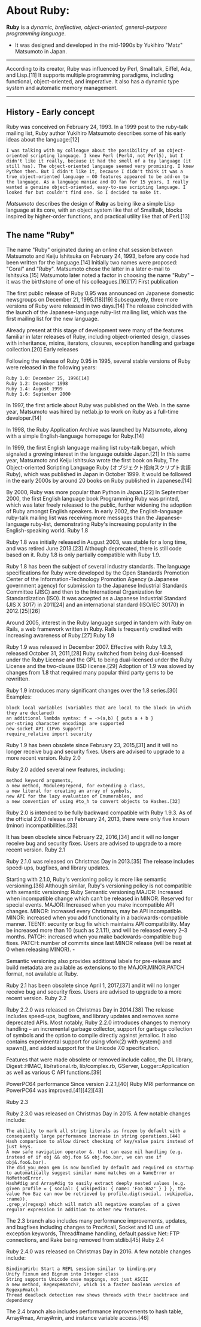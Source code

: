 # About  Ruby:


**Ruby** is a _dynamic,  breflective, object-oriented, general-purpose programming language_.

  * It was  designed and developed in the mid-1990s by Yukihiro "Matz" Matsumoto in Japan.

---

According to  its creator, Ruby was influenced by Perl, Smalltalk, Eiffel, Ada, and Lisp.[11] It supports multiple programming paradigms, including functional, object-oriented, and imperative. It also has a dynamic type system and automatic memory management.

---

## History - Early concept

Ruby was conceived on February 24, 1993. In a 1999 post to the ruby-talk mailing list, Ruby author Yukihiro Matsumoto describes some of his early ideas about the language:[12]

    I was talking with my colleague about the possibility of an object-oriented scripting language. I knew Perl (Perl4, not Perl5), but I didn't like it really, because it had the smell of a toy language (it still has). The object-oriented language seemed very promising. I knew Python then. But I didn't like it, because I didn't think it was a true object-oriented language — OO features appeared to be add-on to the language. As a language maniac and OO fan for 15 years, I really wanted a genuine object-oriented, easy-to-use scripting language. I looked for but couldn't find one. So I decided to make it.

_Matsumoto_ describes the design of **Ruby** as being like a simple Lisp language at its core, with an object system like that of Smalltalk, blocks inspired by higher-order functions, and practical utility like that of Perl.[13]

## The name "Ruby"

The name "Ruby" originated during an online chat session between Matsumoto and Keiju Ishitsuka on February 24, 1993, before any code had been written for the language.[14] Initially two names were proposed: "Coral" and "Ruby". Matsumoto chose the latter in a later e-mail to Ishitsuka.[15] Matsumoto later noted a factor in choosing the name "Ruby" – it was the birthstone of one of his colleagues.[16][17]
First publication

The first public release of Ruby 0.95 was announced on Japanese domestic newsgroups on December 21, 1995.[18][19] Subsequently, three more versions of Ruby were released in two days.[14] The release coincided with the launch of the Japanese-language ruby-list mailing list, which was the first mailing list for the new language.

Already present at this stage of development were many of the features familiar in later releases of Ruby, including object-oriented design, classes with inheritance, mixins, iterators, closures, exception handling and garbage collection.[20]
Early releases

Following the release of Ruby 0.95 in 1995, several stable versions of Ruby were released in the following years:

    Ruby 1.0: December 25, 1996[14]
    Ruby 1.2: December 1998
    Ruby 1.4: August 1999
    Ruby 1.6: September 2000

In 1997, the first article about Ruby was published on the Web. In the same year, Matsumoto was hired by netlab.jp to work on Ruby as a full-time developer.[14]

In 1998, the Ruby Application Archive was launched by Matsumoto, along with a simple English-language homepage for Ruby.[14]

In 1999, the first English language mailing list ruby-talk began, which signaled a growing interest in the language outside Japan.[21] In this same year, Matsumoto and Keiju Ishitsuka wrote the first book on Ruby, The Object-oriented Scripting Language Ruby (オブジェクト指向スクリプト言語 Ruby), which was published in Japan in October 1999. It would be followed in the early 2000s by around 20 books on Ruby published in Japanese.[14]

By 2000, Ruby was more popular than Python in Japan.[22] In September 2000, the first English language book Programming Ruby was printed, which was later freely released to the public, further widening the adoption of Ruby amongst English speakers. In early 2002, the English-language ruby-talk mailing list was receiving more messages than the Japanese-language ruby-list, demonstrating Ruby's increasing popularity in the English-speaking world.
Ruby 1.8

Ruby 1.8 was initially released in August 2003, was stable for a long time, and was retired June 2013.[23] Although deprecated, there is still code based on it. Ruby 1.8 is only partially compatible with Ruby 1.9.

Ruby 1.8 has been the subject of several industry standards. The language specifications for Ruby were developed by the Open Standards Promotion Center of the Information-Technology Promotion Agency (a Japanese government agency) for submission to the Japanese Industrial Standards Committee (JISC) and then to the International Organization for Standardization (ISO). It was accepted as a Japanese Industrial Standard (JIS X 3017) in 2011[24] and an international standard (ISO/IEC 30170) in 2012.[25][26]

Around 2005, interest in the Ruby language surged in tandem with Ruby on Rails, a web framework written in Ruby. Rails is frequently credited with increasing awareness of Ruby.[27]
Ruby 1.9

Ruby 1.9 was released in December 2007. Effective with Ruby 1.9.3, released October 31, 2011,[28] Ruby switched from being dual-licensed under the Ruby License and the GPL to being dual-licensed under the Ruby License and the two-clause BSD license.[29] Adoption of 1.9 was slowed by changes from 1.8 that required many popular third party gems to be rewritten.

Ruby 1.9 introduces many significant changes over the 1.8 series.[30] Examples:

    block local variables (variables that are local to the block in which they are declared)
    an additional lambda syntax: f = ->(a,b) { puts a + b }
    per-string character encodings are supported
    new socket API (IPv6 support)
    require_relative import security

Ruby 1.9 has been obsolete since February 23, 2015,[31] and it will no longer receive bug and security fixes. Users are advised to upgrade to a more recent version.
Ruby 2.0

Ruby 2.0 added several new features, including:

    method keyword arguments,
    a new method, Module#prepend, for extending a class,
    a new literal for creating an array of symbols,
    new API for the lazy evaluation of Enumerables, and
    a new convention of using #to_h to convert objects to Hashes.[32]

Ruby 2.0 is intended to be fully backward compatible with Ruby 1.9.3. As of the official 2.0.0 release on February 24, 2013, there were only five known (minor) incompatibilities.[33]

It has been obsolete since February 22, 2016,[34] and it will no longer receive bug and security fixes. Users are advised to upgrade to a more recent version.
Ruby 2.1

Ruby 2.1.0 was released on Christmas Day in 2013.[35] The release includes speed-ups, bugfixes, and library updates.

Starting with 2.1.0, Ruby's versioning policy is more like semantic versioning.[36] Although similar, Ruby's versioning policy is not compatible with semantic versioning:
Ruby 	Semantic versioning
MAJOR: Increased when incompatible change which can’t be released in MINOR. Reserved for special events. 	MAJOR: Increased when you make incompatible API changes.
MINOR: increased every Christmas, may be API incompatible. 	MINOR: increased when you add functionality in a backwards-compatible manner.
TEENY: security or bug fix which maintains API compatibility. May be increased more than 10 (such as 2.1.11), and will be released every 2–3 months. 	PATCH: increased when you make backwards-compatible bug fixes.
PATCH: number of commits since last MINOR release (will be reset at 0 when releasing MINOR). 	-

Semantic versioning also provides additional labels for pre-release and build metadata are available as extensions to the MAJOR.MINOR.PATCH format, not available at Ruby.

Ruby 2.1 has been obsolete since April 1, 2017,[37] and it will no longer receive bug and security fixes. Users are advised to upgrade to a more recent version.
Ruby 2.2

Ruby 2.2.0 was released on Christmas Day in 2014.[38] The release includes speed-ups, bugfixes, and library updates and removes some deprecated APIs. Most notably, Ruby 2.2.0 introduces changes to memory handling – an incremental garbage collector, support for garbage collection of symbols and the option to compile directly against jemalloc. It also contains experimental support for using vfork(2) with system() and spawn(), and added support for the Unicode 7.0 specification.

Features that were made obsolete or removed include callcc, the DL library, Digest::HMAC, lib/rational.rb, lib/complex.rb, GServer, Logger::Application as well as various C API functions.[39]

PowerPC64 performance
    Since version 2.2.1,[40] Ruby MRI performance on PowerPC64 was improved.[41][42][43]

Ruby 2.3

Ruby 2.3.0 was released on Christmas Day in 2015. A few notable changes include:

    The ability to mark all string literals as frozen by default with a consequently large performance increase in string operations.[44]
    Hash comparison to allow direct checking of key/value pairs instead of just keys.
    A new safe navigation operator &. that can ease nil handling (e.g. instead of if obj && obj.foo && obj.foo.bar, we can use if obj&.foo&.bar).
    The did_you_mean gem is now bundled by default and required on startup to automatically suggest similar name matches on a NameError or NoMethodError.
    Hash#dig and Array#dig to easily extract deeply nested values (e.g. given profile = { social: { wikipedia: { name: 'Foo Baz' } } }, the value Foo Baz can now be retrieved by profile.dig(:social, :wikipedia, :name)).
    .grep_v(regexp) which will match all negative examples of a given regular expression in addition to other new features.

The 2.3 branch also includes many performance improvements, updates, and bugfixes including changes to Proc#call, Socket and IO use of exception keywords, Thread#name handling, default passive Net::FTP connections, and Rake being removed from stdlib.[45]
Ruby 2.4

Ruby 2.4.0 was released on Christmas Day in 2016. A few notable changes include:

    Binding#irb: Start a REPL session similar to binding.pry
    Unify Fixnum and Bignum into Integer class
    String supports Unicode case mappings, not just ASCII
    a new method, Regexp#match?, which is a faster boolean version of Regexp#match
    Thread deadlock detection now shows threads with their backtrace and dependency

The 2.4 branch also includes performance improvements to hash table, Array#max, Array#min, and instance variable access.[46]

    
    
    
    
    
    
    
    
    
    
    